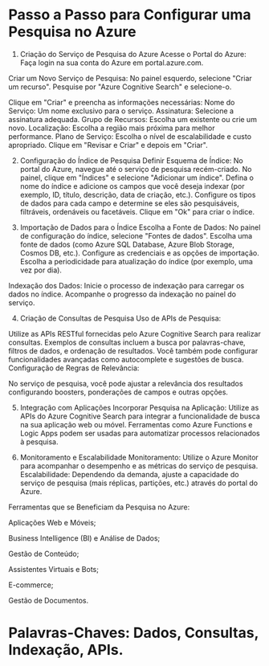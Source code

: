 # Passo a Passo para Configurar uma Pesquisa no Azure

1. Criação do Serviço de Pesquisa do Azure
Acesse o Portal do Azure: Faça login na sua conta do Azure em portal.azure.com.

Criar um Novo Serviço de Pesquisa:
No painel esquerdo, selecione "Criar um recurso".
Pesquise por "Azure Cognitive Search" e selecione-o.

Clique em "Criar" e preencha as informações necessárias:
Nome do Serviço: Um nome exclusivo para o serviço.
Assinatura: Selecione a assinatura adequada.
Grupo de Recursos: Escolha um existente ou crie um novo.
Localização: Escolha a região mais próxima para melhor performance.
Plano de Serviço: Escolha o nível de escalabilidade e custo apropriado.
Clique em "Revisar e Criar" e depois em "Criar".

2. Configuração do Índice de Pesquisa
Definir Esquema de Índice:
No portal do Azure, navegue até o serviço de pesquisa recém-criado.
No painel, clique em "Índices" e selecione "Adicionar um índice".
Defina o nome do índice e adicione os campos que você deseja indexar (por exemplo, ID, título, descrição, data de criação, etc.).
Configure os tipos de dados para cada campo e determine se eles são pesquisáveis, filtráveis, ordenáveis ou facetáveis.
Clique em "Ok" para criar o índice.

3. Importação de Dados para o Índice
Escolha a Fonte de Dados:
No painel de configuração do índice, selecione "Fontes de dados".
Escolha uma fonte de dados (como Azure SQL Database, Azure Blob Storage, Cosmos DB, etc.).
Configure as credenciais e as opções de importação.
Escolha a periodicidade para atualização do índice (por exemplo, uma vez por dia).

Indexação dos Dados:
Inicie o processo de indexação para carregar os dados no índice.
Acompanhe o progresso da indexação no painel do serviço.

4. Criação de Consultas de Pesquisa
Uso de APIs de Pesquisa:

Utilize as APIs RESTful fornecidas pelo Azure Cognitive Search para realizar consultas.
Exemplos de consultas incluem a busca por palavras-chave, filtros de dados, e ordenação de resultados.
Você também pode configurar funcionalidades avançadas como autocomplete e sugestões de busca.
Configuração de Regras de Relevância:

No serviço de pesquisa, você pode ajustar a relevância dos resultados configurando boosters, ponderações de campos e outras opções.

5. Integração com Aplicações
Incorporar Pesquisa na Aplicação:
Utilize as APIs do Azure Cognitive Search para integrar a funcionalidade de busca na sua aplicação web ou móvel.
Ferramentas como Azure Functions e Logic Apps podem ser usadas para automatizar processos relacionados à pesquisa.

6. Monitoramento e Escalabilidade
Monitoramento:
Utilize o Azure Monitor para acompanhar o desempenho e as métricas do serviço de pesquisa.
Escalabilidade:
Dependendo da demanda, ajuste a capacidade do serviço de pesquisa (mais réplicas, partições, etc.) através do portal do Azure.

Ferramentas que se Beneficiam da Pesquisa no Azure:

Aplicações Web e Móveis;

Business Intelligence (BI) e Análise de Dados;

Gestão de Conteúdo;

Assistentes Virtuais e Bots;

E-commerce;

Gestão de Documentos.

# Palavras-Chaves: Dados, Consultas, Indexação, APIs.
